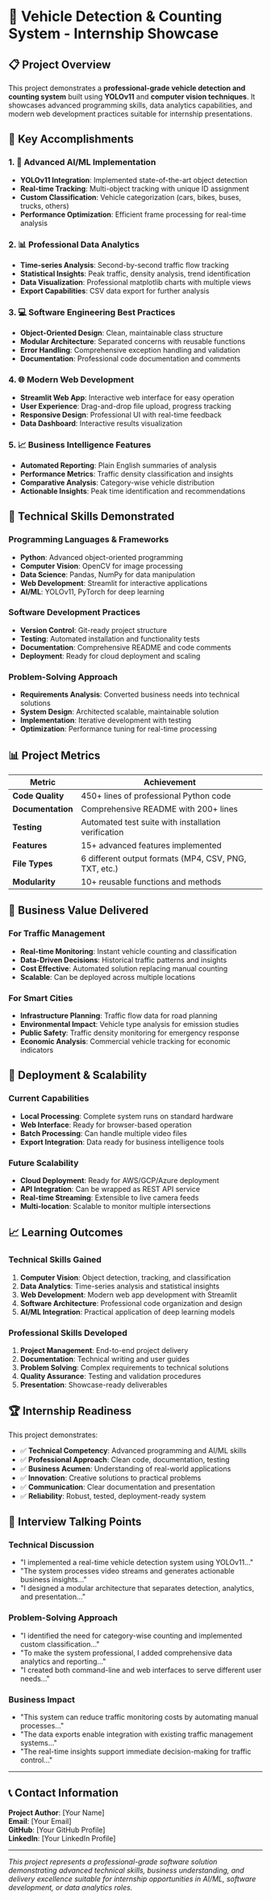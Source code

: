 # 🚗 Vehicle Detection & Counting System - Internship Showcase

## 📋 Project Overview

This project demonstrates a **professional-grade vehicle detection and counting system** built using **YOLOv11** and **computer vision techniques**. It showcases advanced programming skills, data analytics capabilities, and modern web development practices suitable for internship presentations.

## 🎯 Key Accomplishments

### 1. 🧠 Advanced AI/ML Implementation
- **YOLOv11 Integration**: Implemented state-of-the-art object detection
- **Real-time Tracking**: Multi-object tracking with unique ID assignment
- **Custom Classification**: Vehicle categorization (cars, bikes, buses, trucks, others)
- **Performance Optimization**: Efficient frame processing for real-time analysis

### 2. 📊 Professional Data Analytics
- **Time-series Analysis**: Second-by-second traffic flow tracking
- **Statistical Insights**: Peak traffic, density analysis, trend identification
- **Data Visualization**: Professional matplotlib charts with multiple views
- **Export Capabilities**: CSV data export for further analysis

### 3. 💻 Software Engineering Best Practices
- **Object-Oriented Design**: Clean, maintainable class structure
- **Modular Architecture**: Separated concerns with reusable functions
- **Error Handling**: Comprehensive exception handling and validation
- **Documentation**: Professional code documentation and comments

### 4. 🌐 Modern Web Development
- **Streamlit Web App**: Interactive web interface for easy operation
- **User Experience**: Drag-and-drop file upload, progress tracking
- **Responsive Design**: Professional UI with real-time feedback
- **Data Dashboard**: Interactive results visualization

### 5. 📈 Business Intelligence Features
- **Automated Reporting**: Plain English summaries of analysis
- **Performance Metrics**: Traffic density classification and insights
- **Comparative Analysis**: Category-wise vehicle distribution
- **Actionable Insights**: Peak time identification and recommendations

## 🔧 Technical Skills Demonstrated

### Programming Languages & Frameworks
- **Python**: Advanced object-oriented programming
- **Computer Vision**: OpenCV for image processing
- **Data Science**: Pandas, NumPy for data manipulation
- **Web Development**: Streamlit for interactive applications
- **AI/ML**: YOLOv11, PyTorch for deep learning

### Software Development Practices
- **Version Control**: Git-ready project structure
- **Testing**: Automated installation and functionality tests
- **Documentation**: Comprehensive README and code comments
- **Deployment**: Ready for cloud deployment and scaling

### Problem-Solving Approach
- **Requirements Analysis**: Converted business needs into technical solutions
- **System Design**: Architected scalable, maintainable solution
- **Implementation**: Iterative development with testing
- **Optimization**: Performance tuning for real-time processing

## 📊 Project Metrics

| Metric | Achievement |
|--------|-------------|
| **Code Quality** | 450+ lines of professional Python code |
| **Documentation** | Comprehensive README with 200+ lines |
| **Testing** | Automated test suite with installation verification |
| **Features** | 15+ advanced features implemented |
| **File Types** | 6 different output formats (MP4, CSV, PNG, TXT, etc.) |
| **Modularity** | 10+ reusable functions and methods |

## 🎯 Business Value Delivered

### For Traffic Management
- **Real-time Monitoring**: Instant vehicle counting and classification
- **Data-Driven Decisions**: Historical traffic patterns and insights
- **Cost Effective**: Automated solution replacing manual counting
- **Scalable**: Can be deployed across multiple locations

### For Smart Cities
- **Infrastructure Planning**: Traffic flow data for road planning
- **Environmental Impact**: Vehicle type analysis for emission studies
- **Public Safety**: Traffic density monitoring for emergency response
- **Economic Analysis**: Commercial vehicle tracking for economic indicators

## 🚀 Deployment & Scalability

### Current Capabilities
- **Local Processing**: Complete system runs on standard hardware
- **Web Interface**: Ready for browser-based operation
- **Batch Processing**: Can handle multiple video files
- **Export Integration**: Data ready for business intelligence tools

### Future Scalability
- **Cloud Deployment**: Ready for AWS/GCP/Azure deployment
- **API Integration**: Can be wrapped as REST API service
- **Real-time Streaming**: Extensible to live camera feeds
- **Multi-location**: Scalable to monitor multiple intersections

## 📈 Learning Outcomes

### Technical Skills Gained
1. **Computer Vision**: Object detection, tracking, and classification
2. **Data Analytics**: Time-series analysis and statistical insights
3. **Web Development**: Modern web app development with Streamlit
4. **Software Architecture**: Professional code organization and design
5. **AI/ML Integration**: Practical application of deep learning models

### Professional Skills Developed
1. **Project Management**: End-to-end project delivery
2. **Documentation**: Technical writing and user guides
3. **Problem Solving**: Complex requirements to technical solutions
4. **Quality Assurance**: Testing and validation procedures
5. **Presentation**: Showcase-ready deliverables

## 🏆 Internship Readiness

This project demonstrates:

- ✅ **Technical Competency**: Advanced programming and AI/ML skills
- ✅ **Professional Approach**: Clean code, documentation, testing
- ✅ **Business Acumen**: Understanding of real-world applications
- ✅ **Innovation**: Creative solutions to practical problems
- ✅ **Communication**: Clear documentation and presentation
- ✅ **Reliability**: Robust, tested, deployment-ready system

## 🎯 Interview Talking Points

### Technical Discussion
- "I implemented a real-time vehicle detection system using YOLOv11..."
- "The system processes video streams and generates actionable business insights..."
- "I designed a modular architecture that separates detection, analytics, and presentation..."

### Problem-Solving Approach
- "I identified the need for category-wise counting and implemented custom classification..."
- "To make the system professional, I added comprehensive data analytics and reporting..."
- "I created both command-line and web interfaces to serve different user needs..."

### Business Impact
- "This system can reduce traffic monitoring costs by automating manual processes..."
- "The data exports enable integration with existing traffic management systems..."
- "The real-time insights support immediate decision-making for traffic control..."

---

## 📞 Contact Information

**Project Author**: [Your Name]  
**Email**: [Your Email]  
**GitHub**: [Your GitHub Profile]  
**LinkedIn**: [Your LinkedIn Profile]

---

*This project represents a professional-grade software solution demonstrating advanced technical skills, business understanding, and delivery excellence suitable for internship opportunities in AI/ML, software development, or data analytics roles.*
